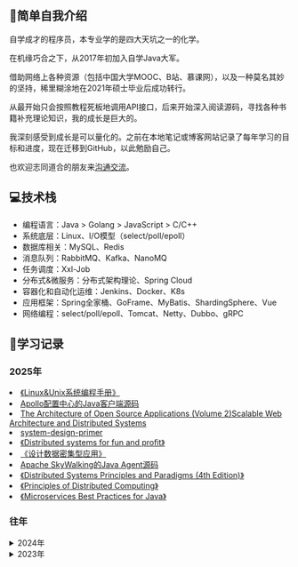 ## 🙋简单自我介绍
自学成才的程序员，本专业学的是四大天坑之一的化学。

在机缘巧合之下，从2017年初加入自学Java大军。

借助网络上各种资源（包括中国大学MOOC、B站、慕课网），以及一种莫名其妙的坚持，稀里糊涂地在2021年硕士毕业后成功转行。

从最开始只会按照教程死板地调用API接口，后来开始深入阅读源码，寻找各种书籍补充理论知识，我的成长是巨大的。

我深刻感受到成长是可以量化的。之前在本地笔记或博客网站记录了每年学习的目标和进度，现在迁移到GitHub，以此勉励自己。

也欢迎志同道合的朋友来[沟通交流](https://github.com/Xianhuii/Xianhuii/issues)。

## 💻技术栈
- 编程语言：Java > Golang > JavaScript > C/C++
- 系统底层：Linux、I/O模型（select/poll/epoll）
- 数据库相关：MySQL、Redis
- 消息队列：RabbitMQ、Kafka、NanoMQ
- 任务调度：Xxl-Job
- 分布式&微服务：分布式架构理论、Spring Cloud
- 容器化和自动化运维：Jenkins、Docker、K8s
- 应用框架：Spring全家桶、GoFrame、MyBatis、ShardingSphere、Vue
- 网络编程：select/poll/epoll、Tomcat、Netty、Dubbo、gRPC

## 📅学习记录
### 2025年
<li><a href="https://book.douban.com/subject/25809330/">《Linux&Unix系统编程手册》</a></li>
<li><a href="https://github.com/Xianhuii/apollo-java">Apollo配置中心的Java客户端源码</a></li>
<li><a href="https://aosabook.org/en/v2/distsys.html">The Architecture of Open Source Applications (Volume 2)Scalable Web Architecture and Distributed Systems</a></li>
<li><a href="https://github.com/Xianhuii/system-design-primer/blob/master/README-zh-Hans.md">system-design-primer</a></li>
<li><a href="https://book.mixu.net/distsys/single-page.html">《Distributed systems for fun and profit》</a></li>
<li><a href="https://book.douban.com/subject/27154352/">《设计数据密集型应用》</a></li>
<li><a href="https://github.com/Xianhuii/skywalking-java">Apache SkyWalking的Java Agent源码</a></li>
<li><a href="http://barbie.uta.edu/~jli/Resources/MapReduce&Hadoop/Distributed%20Systems%20Principles%20and%20Paradigms.pdf">《Distributed Systems Principles and Paradigms (4th Edition)》</a></li>
<li><a href="https://disco.ethz.ch/courses/podc_allstars/lecture/podc.pdf">《Principles of Distributed Computing》</a></li>
<li><a href="https://github.com/Xianhuii/skywalking-java](https://www.redbooks.ibm.com/redbooks/pdfs/sg248357.pdf">《Microservices Best Practices for Java》</a></li>

### 往年
<details>
<summary>2024年</summary>
  <li>Spring全家桶：重新梳理Spring -> Spring Boot -> Spring Cloud核心源码。</li>
  <li>Spring Boot内嵌Tomcat</li>
  <li>Docker</li>
  <li>RabbitMQ</li>
  <li>Java NIO</li>
  <li> Redis源码、《Redis设计与实现》</li>
  <li>《C程序设计语言》</li>
  <li>Netty源码</li>
  <li>MySQL</li>
  <li>《凤凰架构》</li>
  <li>《Go语言从入门到进阶实战》、《Go语言高级编程》</li>
  <li>《鸟哥的Linux私房菜-基础学习篇》</li>
  <li>ShardingSphere</li>
  <li>《自己动手写Java虚拟机》</li>
  <li>Vue.js源码</li>
  <li>Dubbo源码</li>
  <li>MySQL源码</li>
  <li>Xxl-Job源码</li>
  <li>Spring全家桶源码：Spring Framework、Spring Boot、Spring Cloud Common</li>
  <li>Sentinel</li>
  <li>SkyWalking</li>
  <li>Nginx</li>
  <li>《微服务架构设计模式》</li>
  <li>SeaTa</li>
</details>
<details>
<summary>2023年</summary>
  <li><a href="https://www.cnblogs.com/Xianhuii/category/1971111.html">Spring Core中Spring IoC和AOP的相关官方文档和源码</a></li>
  <li><a href="https://www.cnblogs.com/Xianhuii/category/2261873.html">Spring Data Access中事务的相关官方文档和源码</a></li>
  <li><a href="https://www.cnblogs.com/Xianhuii/category/2254144.html">Spring Web MVC官方文档和相关源码</a></li>
  <li><a href="https://www.cnblogs.com/Xianhuii/category/2272475.html">Spring Boot核心官方文档和源码</a></li>
  <li><a href="https://www.cnblogs.com/Xianhuii/category/2335157.html">Mybatis源码</a></li>
  <li>Spring Cloud Commons</li>
  <li>Netty</li>
  <li>Shiro：官方文档（授权、鉴权、加密、缓存）</li>
  <li>MySQL：《Understanding MySQL internals》（MySQL的基础架构）、《MySQL是怎样运行的：从根儿上理解MySQL》</li>
  <li>Log4j2 & Slf4j：官方文档（Appender、Layout、异步）</li>
  <li>Kafka：官方文档、Kafka权威指南（第2版）、Apache Kafka源码剖析、深入理解Kafka 核心设计与实践原理</li>
</details>
